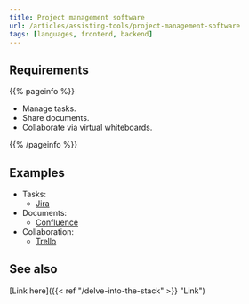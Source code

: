 ```yaml
---
title: Project management software
url: /articles/assisting-tools/project-management-software
tags: [languages, frontend, backend]
---
```


## Requirements

{{% pageinfo %}}

* Manage tasks.
* Share documents.
* Collaborate via virtual whiteboards.

{{% /pageinfo %}}

## Examples

* Tasks:
  * [Jira](https://www.atlassian.com/software/jira)
* Documents:
  * [Confluence](https://www.atlassian.com/software/confluence)
* Collaboration:
  * [Trello](https://trello.com/)

## See also

[Link here]({{< ref "/delve-into-the-stack" >}} "Link")
